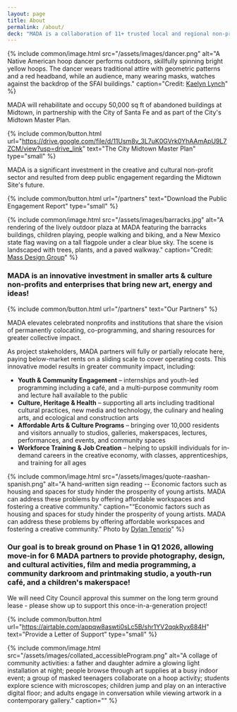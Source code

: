 ```yaml
---
layout: page
title: About
permalink: /about/
deck: "MADA is a collaboration of 11+ trusted local and regional non-profits and cultural institutions providing all-ages community programming and opportunities to participate in the regional creative economy, with a focus on youth, the urban Indigenous population, and emerging cultural entrepreneurs."
---
```


{% include common/image.html
  src="/assets/images/dancer.png"
  alt="A Native American hoop dancer performs outdoors, skillfully spinning bright yellow hoops. The dancer wears traditional attire with geometric patterns and a red headband, while an audience, many wearing masks, watches against the backdrop of the SFAI buildings."
  caption="Credit: [Kaelyn Lynch](https://www.instagram.com/Kaelyn_Lynch)"
%}

MADA will rehabilitate and occupy 50,000 sq ft of abandoned buildings at Midtown, in partnership with the City of Santa Fe and as part of the City's Midtown Master Plan.

{% include common/button.html url="https://drive.google.com/file/d/11Usm8v_3L7uK0GVrk0YhAAmApU9L7ZCM/view?usp=drive_link" text="The City Midtown Master Plan" type="small" %}

MADA is a significant investment in the creative and cultural non-profit sector and resulted from deep public engagement regarding the Midtown Site's future.

{% include common/button.html url="/partners" text="Download the Public Engagement Report" type="small" %}

{% include common/image.html
  src="/assets/images/barracks.jpg"
  alt="A rendering of the lively outdoor plaza at MADA featuring the barracks buildings, children playing, people walking and biking, and a New Mexico state flag waving on a tall flagpole under a clear blue sky. The scene is landscaped with trees, plants, and a paved walkway."
  caption="Credit: [Mass Design Group](https://www.instagram.com/massdesigngroup)"
%}

### MADA is an innovative investment in smaller arts & culture non-profits and enterprises that bring new art, energy and ideas!

{% include common/button.html url="/partners" text="Our Partners" %}

MADA elevates celebrated nonprofits and institutions that share the vision of permanently colocating, co-programming, and sharing resources for greater collective impact.

As project stakeholders, MADA partners will fully or partially relocate here, paying below-market rents on a sliding scale to cover operating costs. This innovative model results in greater community impact, including:

- **Youth & Community Engagement** – internships and youth-led programming including a café, and a multi-purpose community room and lecture hall available to the public
- **Culture, Heritage & Health** – supporting all arts including traditional cultural practices, new media and technology, the culinary and healing arts, and ecological and construction arts
- **Affordable Arts & Culture Programs** – bringing over 10,000 residents and visitors annually to studios, galleries, makerspaces, lectures, performances, and events, and community spaces
- **Workforce Training & Job Creation** – helping to upskill individuals for in-demand careers in the creative economy, with classes, apprenticeships, and training for all ages

{% include common/image.html
  src="/assets/images/quote-raashan-spanish.png"
  alt="A hand-written sign reading -- Economic factors such as housing and spaces for study hinder the prosperity of young artists. MADA can address these problems by offering affordable workspaces and fostering a creative community."
  caption="“Economic factors such as housing and spaces for study hinder the prosperity of young artists. MADA can address these problems by offering affordable workspaces and fostering a creative community.” Photo by [Dylan Tenorio](https://www.instagram.com/Dylan_Tenorio)"
%}

### Our goal is to break ground on Phase 1 in Q1 2026, allowing move-in for 6 MADA partners to provide photography, design, and cultural activities, film and media programming, a community darkroom and printmaking studio, a youth-run café, and a children's makerspace!

We will need City Council approval this summer on the long term ground lease - please show up to support this once-in-a-generation project!

{% include common/button.html url="https://airtable.com/appqw8aswti0sLc5B/shr1YV2qqkRyx684H" text="Provide a Letter of Support" type="small" %}

{% include common/image.html
  src="/assets/images/collated_accessibleProgram.png"
  alt="A collage of community activities: a father and daughter admire a glowing light installation at night; people browse through art supplies at a busy indoor event; a group of masked teenagers collaborate on a hoop activity; students explore science with microscopes; children jump and play on an interactive digital floor; and adults engage in conversation while viewing artwork in a contemporary gallery."
  caption=""
%}
